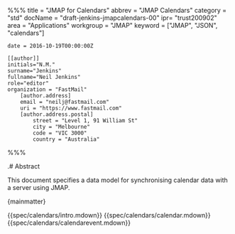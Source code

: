 %%%
    title = "JMAP for Calendars"
    abbrev = "JMAP Calendars"
    category = "std"
    docName = "draft-jenkins-jmapcalendars-00"
    ipr= "trust200902"
    area = "Applications"
    workgroup = "JMAP"
    keyword = ["JMAP", "JSON", "calendars"]

    date = 2016-10-19T00:00:00Z

    [[author]]
    initials="N.M."
    surname="Jenkins"
    fullname="Neil Jenkins"
    role="editor"
    organization = "FastMail"
        [author.address]
        email = "neilj@fastmail.com"
        uri = "https://www.fastmail.com"
        [author.address.postal]
            street = "Level 1, 91 William St"
            city = "Melbourne"
            code = "VIC 3000"
            country = "Australia"
%%%

.# Abstract

This document specifies a data model for synchronising calendar data with a server using JMAP.

{mainmatter}

{{spec/calendars/intro.mdown}}
{{spec/calendars/calendar.mdown}}
{{spec/calendars/calendarevent.mdown}}
